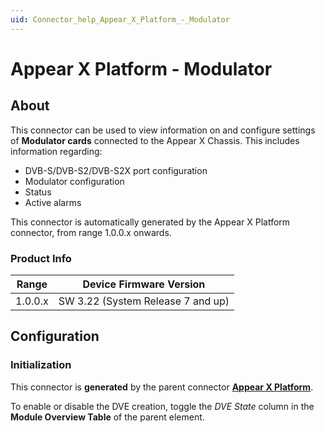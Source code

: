 ```yaml
---
uid: Connector_help_Appear_X_Platform_-_Modulator
---
```


# Appear X Platform - Modulator

## About

This connector can be used to view information on and configure settings of **Modulator cards** connected to the Appear X Chassis. This includes information regarding:

- DVB-S/DVB-S2/DVB-S2X port configuration
- Modulator configuration
- Status
- Active alarms

This connector is automatically generated by the Appear X Platform connector, from range 1.0.0.x onwards.

### Product Info

| Range              | Device Firmware Version           |
|--------------------|-----------------------------------|
| 1.0.0.x            | SW 3.22 (System Release 7 and up) |

## Configuration

### Initialization

This connector is **generated** by the parent connector **[Appear X Platform](xref:Connector_help_Appear_X_Platform)**.

To enable or disable the DVE creation, toggle the *DVE State* column in the **Module Overview Table** of the parent element.

